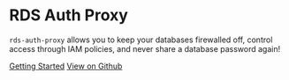 # RDS Auth Proxy 

`rds-auth-proxy` allows you to keep your databases firewalled off, 
control access through IAM policies, and never share a database password again!

[Getting Started](./README.md) [View on Github](https://github.com/mothership/rds-auth-proxy)
